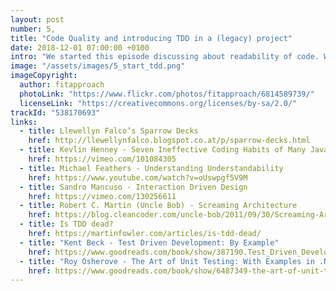 ```yaml
---
layout: post
number: 5,
title: "Code Quality and introducing TDD in a (legacy) project"
date: 2018-12-01 07:00:00 +0100
intro: "We started this episode discussing about readability of code. What actually is readability? It seems, that next to names, there are other important things to consider, like visual structure. In the second part we talked about how to get started with Test Driven Development (TDD) in a project were nobody else is doing it. We found a few suitable ways to get things started. Finally we concluded the episode with our personal history, how we each one of us got started with TDD."
image: "/assets/images/5_start_tdd.png"
imageCopyright:
  author: fitapproach
  photoLink: "https://www.flickr.com/photos/fitapproach/6814589739/"
  licenseLink: "https://creativecommons.org/licenses/by-sa/2.0/"
trackId: "538170693"
links:
  - title: Llewellyn Falco’s Sparrow Decks
    href: http://llewellynfalco.blogspot.co.at/p/sparrow-decks.html
  - title: Kevlin Henney - Seven Ineffective Coding Habits of Many Java Programmer
    href: https://vimeo.com/101084305
  - title: Michael Feathers - Understanding Understandability
    href: https://www.youtube.com/watch?v=oUswpgf5V9M
  - title: Sandro Mancuso - Interaction Driven Design
    href: https://vimeo.com/130256611
  - title: Robert C. Martin (Uncle Bob) - Screaming Architecture
    href: https://blog.cleancoder.com/uncle-bob/2011/09/30/Screaming-Architecture.html
  - title: Is TDD dead?
    href: https://martinfowler.com/articles/is-tdd-dead/
  - title: "Kent Beck - Test Driven Development: By Example"
    href: https://www.goodreads.com/book/show/387190.Test_Driven_Development
  - title: "Roy Osherove - The Art of Unit Testing: With Examples in .NET"
    href: https://www.goodreads.com/book/show/6487349-the-art-of-unit-testing
---
```

